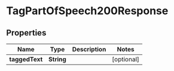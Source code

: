 

# TagPartOfSpeech200Response

## Properties

Name | Type | Description | Notes
------------ | ------------- | ------------- | -------------
**taggedText** | **String** |  |  [optional]




